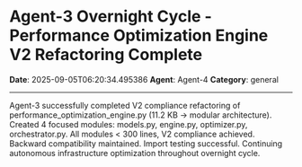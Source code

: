 # Agent-3 Overnight Cycle - Performance Optimization Engine V2 Refactoring Complete

**Date**: 2025-09-05T06:20:34.495386
**Agent**: Agent-4
**Category**: general

---

Agent-3 successfully completed V2 compliance refactoring of performance_optimization_engine.py (11.2 KB → modular architecture). Created 4 focused modules: models.py, engine.py, optimizer.py, orchestrator.py. All modules < 300 lines, V2 compliance achieved. Backward compatibility maintained. Import testing successful. Continuing autonomous infrastructure optimization throughout overnight cycle.
